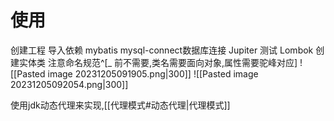 # 使用
创建工程
导入依赖
	mybatis
	mysql-connect数据库连接
	Jupiter 测试
	Lombok
创建实体类
	注意命名规范^[_ 前不需要,类名需要面向对象,属性需要驼峰对应]
![[Pasted image 20231205091905.png|300]]
![[Pasted image 20231205092054.png|300]]

使用jdk动态代理来实现,[[代理模式#动态代理|代理模式]]
